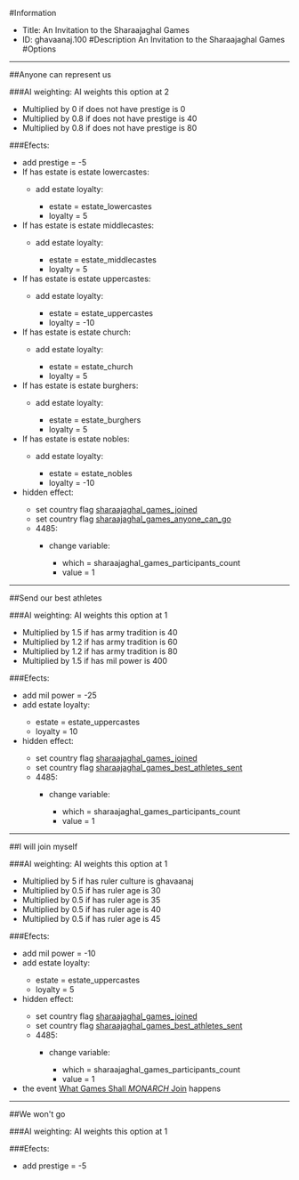 #Information
 - Title: An Invitation to the Sharaajaghal Games
 - ID: ghavaanaj.100
#Description
An Invitation to the Sharaajaghal Games
#Options

___
##Anyone can represent us

###AI weighting:
AI weights this option at 2
 - Multiplied by 0 if does not have prestige is 0
 - Multiplied by 0.8 if does not have prestige is 40
 - Multiplied by 0.8 if does not have prestige is 80


###Efects:<ul><li>add prestige = -5</li><li>If has estate is estate lowercastes:</li><ul><li>add estate loyalty:</li><ul><li>estate = estate_lowercastes</li><li>loyalty = 5</li></ul></ul><li>If has estate is estate middlecastes:</li><ul><li>add estate loyalty:</li><ul><li>estate = estate_middlecastes</li><li>loyalty = 5</li></ul></ul><li>If has estate is estate uppercastes:</li><ul><li>add estate loyalty:</li><ul><li>estate = estate_uppercastes</li><li>loyalty = -10</li></ul></ul><li>If has estate is estate church:</li><ul><li>add estate loyalty:</li><ul><li>estate = estate_church</li><li>loyalty = 5</li></ul></ul><li>If has estate is estate burghers:</li><ul><li>add estate loyalty:</li><ul><li>estate = estate_burghers</li><li>loyalty = 5</li></ul></ul><li>If has estate is estate nobles:</li><ul><li>add estate loyalty:</li><ul><li>estate = estate_nobles</li><li>loyalty = -10</li></ul></ul><li>hidden effect:</li><ul><li>set country flag [sharaajaghal_games_joined](../flags/sharaajaghal_games_joined.md)</li><li>set country flag [sharaajaghal_games_anyone_can_go](../flags/sharaajaghal_games_anyone_can_go.md)</li><li>4485:</li><ul><li>change variable:</li><ul><li>which = sharaajaghal_games_participants_count</li><li>value = 1</li></ul></ul></ul></ul>

___
##Send our best athletes

###AI weighting:
AI weights this option at 1
 - Multiplied by 1.5 if has army tradition is 40
 - Multiplied by 1.2 if has army tradition is 60
 - Multiplied by 1.2 if has army tradition is 80
 - Multiplied by 1.5 if has mil power is 400


###Efects:<ul><li>add mil power = -25</li><li>add estate loyalty:</li><ul><li>estate = estate_uppercastes</li><li>loyalty = 10</li></ul><li>hidden effect:</li><ul><li>set country flag [sharaajaghal_games_joined](../flags/sharaajaghal_games_joined.md)</li><li>set country flag [sharaajaghal_games_best_athletes_sent](../flags/sharaajaghal_games_best_athletes_sent.md)</li><li>4485:</li><ul><li>change variable:</li><ul><li>which = sharaajaghal_games_participants_count</li><li>value = 1</li></ul></ul></ul></ul>

___
##I will join myself

###AI weighting:
AI weights this option at 1
 - Multiplied by 5 if has ruler culture is ghavaanaj
 - Multiplied by 0.5 if has ruler age is 30
 - Multiplied by 0.5 if has ruler age is 35
 - Multiplied by 0.5 if has ruler age is 40
 - Multiplied by 0.5 if has ruler age is 45


###Efects:<ul><li>add mil power = -10</li><li>add estate loyalty:</li><ul><li>estate = estate_uppercastes</li><li>loyalty = 5</li></ul><li>hidden effect:</li><ul><li>set country flag [sharaajaghal_games_joined](../flags/sharaajaghal_games_joined.md)</li><li>set country flag [sharaajaghal_games_best_athletes_sent](../flags/sharaajaghal_games_best_athletes_sent.md)</li><li>4485:</li><ul><li>change variable:</li><ul><li>which = sharaajaghal_games_participants_count</li><li>value = 1</li></ul></ul></ul><li>the event [What Games Shall $MONARCH$ Join](../events/what_games_shall_monarch_join.md) happens</li></ul>

___
##We won't go

###AI weighting:
AI weights this option at 1


###Efects:<ul><li>add prestige = -5</li></ul>
